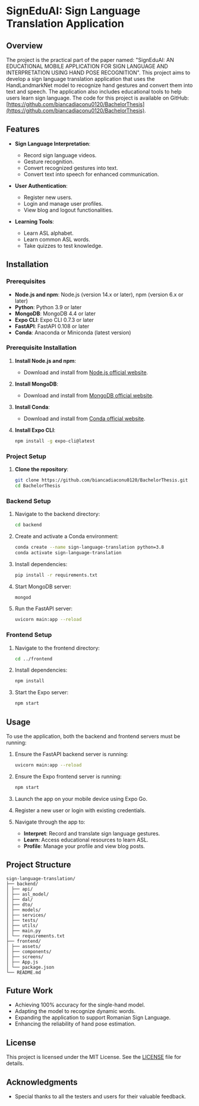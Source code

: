 # SignEduAI: Sign Language Translation Application

## Overview
The project is the practical part of the paper named: "SignEduAI: AN EDUCATIONAL MOBILE APPLICATION FOR SIGN LANGUAGE AND INTERPRETATION USING HAND POSE RECOGNITION". This project aims to develop a sign language translation application that uses the HandLandmarkNet model to recognize hand gestures and convert them into text and speech. The application also includes educational tools to help users learn sign language. The code for this project is available on GitHub: [https://github.com/biancadiaconu0120/BachelorThesis](https://github.com/biancadiaconu0120/BachelorThesis).

## Features

- **Sign Language Interpretation**:
  - Record sign language videos.
  - Gesture recognition.
  - Convert recognized gestures into text.
  - Convert text into speech for enhanced communication.

- **User Authentication**:
  - Register new users.
  - Login and manage user profiles.
  - View blog and logout functionalities.

- **Learning Tools**:
  - Learn ASL alphabet.
  - Learn common ASL words.
  - Take quizzes to test knowledge.

## Installation

### Prerequisites

- **Node.js and npm**: Node.js (version 14.x or later), npm (version 6.x or later)
- **Python**: Python 3.9 or later
- **MongoDB**: MongoDB 4.4 or later
- **Expo CLI**: Expo CLI 0.7.3 or later
- **FastAPI**: FastAPI 0.108 or later
- **Conda**: Anaconda or Miniconda (latest version)

### Prerequisite Installation

1. **Install Node.js and npm**:
    - Download and install from [Node.js official website](https://nodejs.org/).

2. **Install MongoDB**:
    - Download and install from [MongoDB official website](https://www.mongodb.com/try/download/community).

3. **Install Conda**:
    - Download and install from [Conda official website](https://docs.conda.io/projects/conda/en/latest/user-guide/install/index.html).

4. **Install Expo CLI**:
    ```sh
    npm install -g expo-cli@latest
    ```

### Project Setup

1. **Clone the repository**:
    ```sh
    git clone https://github.com/biancadiaconu0120/BachelorThesis.git
    cd BachelorThesis
    ```

### Backend Setup

1. Navigate to the backend directory:
    ```sh
    cd backend
    ```

2. Create and activate a Conda environment:
    ```sh
    conda create --name sign-language-translation python=3.8
    conda activate sign-language-translation
    ```

3. Install dependencies:
    ```sh
    pip install -r requirements.txt
    ```

4. Start MongoDB server:
    ```sh
    mongod
    ```

5. Run the FastAPI server:
    ```sh
    uvicorn main:app --reload
    ```

### Frontend Setup

1. Navigate to the frontend directory:
    ```sh
    cd ../frontend
    ```

2. Install dependencies:
    ```sh
    npm install
    ```

3. Start the Expo server:
    ```sh
    npm start
    ```

## Usage

To use the application, both the backend and frontend servers must be running:

1. Ensure the FastAPI backend server is running:
    ```sh
    uvicorn main:app --reload
    ```

2. Ensure the Expo frontend server is running:
    ```sh
    npm start
    ```

3. Launch the app on your mobile device using Expo Go.
4. Register a new user or login with existing credentials.
5. Navigate through the app to:
    - **Interpret**: Record and translate sign language gestures.
    - **Learn**: Access educational resources to learn ASL.
    - **Profile**: Manage your profile and view blog posts.

## Project Structure


```
sign-language-translation/
├── backend/
│ ├── api/
│ ├── asl_model/
│ ├── dal/
│ ├── dto/
│ ├── models/
│ ├── services/
│ ├── tests/
│ ├── utils/
│ ├── main.py
│ └── requirements.txt
├── frontend/
│ ├── assets/
│ ├── components/
│ ├── screens/
│ ├── App.js
│ └── package.json
└── README.md
```
## Future Work

- Achieving 100% accuracy for the single-hand model.
- Adapting the model to recognize dynamic words.
- Expanding the application to support Romanian Sign Language.
- Enhancing the reliability of hand pose estimation.

## License

This project is licensed under the MIT License. See the [LICENSE](LICENSE) file for details.

## Acknowledgments
- Special thanks to all the testers and users for their valuable feedback.
